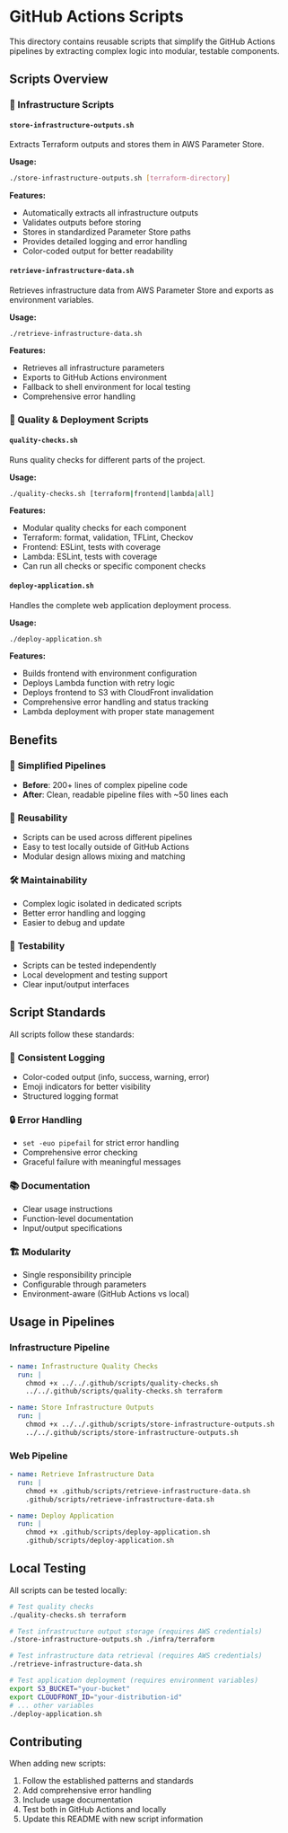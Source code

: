 # GitHub Actions Scripts

This directory contains reusable scripts that simplify the GitHub Actions pipelines by extracting complex logic into modular, testable components.

## Scripts Overview

### 🔧 Infrastructure Scripts

#### `store-infrastructure-outputs.sh`
Extracts Terraform outputs and stores them in AWS Parameter Store.

**Usage:**
```bash
./store-infrastructure-outputs.sh [terraform-directory]
```

**Features:**
- Automatically extracts all infrastructure outputs
- Validates outputs before storing
- Stores in standardized Parameter Store paths
- Provides detailed logging and error handling
- Color-coded output for better readability

#### `retrieve-infrastructure-data.sh`
Retrieves infrastructure data from AWS Parameter Store and exports as environment variables.

**Usage:**
```bash
./retrieve-infrastructure-data.sh
```

**Features:**
- Retrieves all infrastructure parameters
- Exports to GitHub Actions environment
- Fallback to shell environment for local testing
- Comprehensive error handling

### 🎯 Quality & Deployment Scripts

#### `quality-checks.sh`
Runs quality checks for different parts of the project.

**Usage:**
```bash
./quality-checks.sh [terraform|frontend|lambda|all]
```

**Features:**
- Modular quality checks for each component
- Terraform: format, validation, TFLint, Checkov
- Frontend: ESLint, tests with coverage
- Lambda: ESLint, tests with coverage
- Can run all checks or specific component checks

#### `deploy-application.sh`
Handles the complete web application deployment process.

**Usage:**
```bash
./deploy-application.sh
```

**Features:**
- Builds frontend with environment configuration
- Deploys Lambda function with retry logic
- Deploys frontend to S3 with CloudFront invalidation
- Comprehensive error handling and status tracking
- Lambda deployment with proper state management

## Benefits

### 🚀 **Simplified Pipelines**
- **Before**: 200+ lines of complex pipeline code
- **After**: Clean, readable pipeline files with ~50 lines each

### 🔄 **Reusability**
- Scripts can be used across different pipelines
- Easy to test locally outside of GitHub Actions
- Modular design allows mixing and matching

### 🛠️ **Maintainability**
- Complex logic isolated in dedicated scripts
- Better error handling and logging
- Easier to debug and update

### 🧪 **Testability**
- Scripts can be tested independently
- Local development and testing support
- Clear input/output interfaces

## Script Standards

All scripts follow these standards:

### 🎨 **Consistent Logging**
- Color-coded output (info, success, warning, error)
- Emoji indicators for better visibility
- Structured logging format

### 🔒 **Error Handling**
- `set -euo pipefail` for strict error handling
- Comprehensive error checking
- Graceful failure with meaningful messages

### 📚 **Documentation**
- Clear usage instructions
- Function-level documentation
- Input/output specifications

### 🏗️ **Modularity**
- Single responsibility principle
- Configurable through parameters
- Environment-aware (GitHub Actions vs local)

## Usage in Pipelines

### Infrastructure Pipeline
```yaml
- name: Infrastructure Quality Checks
  run: |
    chmod +x ../../.github/scripts/quality-checks.sh
    ../../.github/scripts/quality-checks.sh terraform

- name: Store Infrastructure Outputs
  run: |
    chmod +x ../../.github/scripts/store-infrastructure-outputs.sh
    ../../.github/scripts/store-infrastructure-outputs.sh
```

### Web Pipeline
```yaml
- name: Retrieve Infrastructure Data
  run: |
    chmod +x .github/scripts/retrieve-infrastructure-data.sh
    .github/scripts/retrieve-infrastructure-data.sh

- name: Deploy Application
  run: |
    chmod +x .github/scripts/deploy-application.sh
    .github/scripts/deploy-application.sh
```

## Local Testing

All scripts can be tested locally:

```bash
# Test quality checks
./quality-checks.sh terraform

# Test infrastructure output storage (requires AWS credentials)
./store-infrastructure-outputs.sh ./infra/terraform

# Test infrastructure data retrieval (requires AWS credentials)
./retrieve-infrastructure-data.sh

# Test application deployment (requires environment variables)
export S3_BUCKET="your-bucket"
export CLOUDFRONT_ID="your-distribution-id"
# ... other variables
./deploy-application.sh
```

## Contributing

When adding new scripts:

1. Follow the established patterns and standards
2. Add comprehensive error handling
3. Include usage documentation
4. Test both in GitHub Actions and locally
5. Update this README with new script information